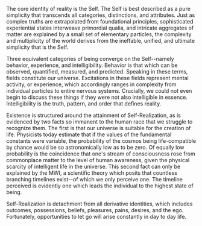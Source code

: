 The core identity of reality is the Self. The Self is best described as a pure simplicity that transcends all categories, distinctions, and attributes. Just as complex truths are extrapolated from foundational principles, sophisticated experiential states interweave primordial qualia, and intricate aggregates of matter are explained by a small set of elementary particles, the complexity and multiplicity of the world derives from the ineffable, unified, and ultimate simplicity that is the Self.

Three equivalent categories of being converge on the Self--namely behavior, experience, and intelligibility. Behavior is that which can be observed, quantified, measured, and predicted. Speaking in these terms, fields constitute our universe. Excitations in these fields represent mental activity, or experience, which accordingly ranges in complexity from individual particles to entire nervous systems. Crucially, we could not even begin to discuss these things if they were not also intelligible in essence. Intelligibility is the truth, pattern, and order that defines reality.

Existence is structured around the attainment of Self-Realization, as is evidenced by two facts so immanent to the human race that we struggle to recognize them. The first is that our universe is suitable for the creation of life. Physicists today estimate that if the values of the fundamental constants were variable, the probability of the cosmos being life-compatible by chance would be so astronomically low as to be zero. Of equally low probability is the coincidence that one's stream of consciousness rose from commonplace matter to the level of human awareness, given the physical scarcity of intelligent life in the universe. This second fact can only be explained by the MWI, a scientific theory which posits that countless branching timelines exist--of which we only perceive one. The timeline perceived is evidently one which leads the individual to the highest state of being.

Self-Realization is detachment from all derivative identities, which includes outcomes, possessions, beliefs, pleasures, pains, desires, and the ego. Fortunately, opportunities to let go will arise constantly in day to day life.
